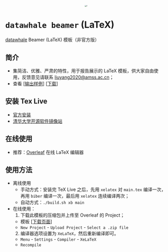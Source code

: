 <p align="center"><img src="https://pic3.zhimg.com/v2-c5466f07fd7242632f1cf7ce19d722d2_xll.jpg" alt="1" style="zoom:33%;"></p>

# `datawhale beamer` (LaTeX)
[datawhale](http://www.datawhale.club) Beamer (LaTeX) 模板（非官方版）

## 简介
* 集简洁、优雅、严肃的特性，用于报告展示的 LaTeX 模板，供大家自由使用，反馈意见请联系 [liuyang2020@amss.ac.cn](mailto:liuyang2020@amss.ac.cn)；
* 查看 \[[输出样例](https://github.com/liu-yang-maker/datawhale-beamer-zh-CN/blob/main/main.pdf)\] \[[下载](https://github.com/liu-yang-maker/datawhale-beamer-zh-CN/archive/refs/heads/main.zip)\]


## 安装 Tex Live
* [官方安装](https://www.tug.org/texlive/)
* [清华大学开源软件镜像站](https://mirrors.tuna.tsinghua.edu.cn/CTAN/systems/texlive/)

## 在线使用
* 推荐：[Overleaf](https://www.overleaf.com) 在线 LaTeX 编辑器

## 使用方法
* 离线使用
  - 手动方式：安装完 TeX Live 之后，先用 `xelatex` 对 `main.tex` 编译一次，再用 `biber` 编译一次，最后用 `xelatex` 连续编译两次；
  - 自动方式：`./build.sh xb main`
* 在线使用：
  1. 下载此模板的压缩包并上传至 Overleaf 的 Project；
    - 模板 \[[下载页面](https://github.com/liu-yang-maker/datawhale-beamer-zh-CN)\]
    - `New Project` - `Upload Project` - `Select a .zip file`
  2. 编译器选项设置为 `XeLaTeX`，然后重新编译即可。
    - `Menu` - `Settings` - `Compiler` - `XeLaTeX`
    - `Recompile`
